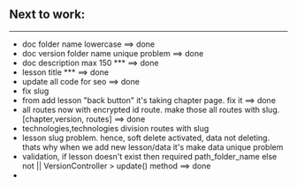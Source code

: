 ## Next to work:

---

-   doc folder name lowercase ==> done
-   doc version folder name unique problem ==> done
-   doc description max 150 \*\*\* ==> done
-   lesson title \*\*\* ==> done
-   update all code for seo ==> done
-   fix slug
-   from add lesson "back button" it's taking chapter page. fix it ==> done
-   all routes now with encrypted id route. make those all routes with slug. [chapter,version, routes] ==> done
-   technologies,technologies division routes with slug
-   lesson slug problem. hence, soft delete activated, data not deleting. thats why when we add new lesson/data it's make data unique problem
-   validation, if lesson doesn't exist then required path_folder_name else not || VersionController > update() method ==> done
-
